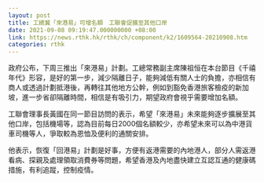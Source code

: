 ```yaml
---
layout: post
title: 工總冀「來港易」可增名額　工聯會促擴至其他口岸
date: 2021-09-08 09:19:47.000000000 +08:00
link: https://news.rthk.hk/rthk/ch/component/k2/1609564-20210908.htm
categories: rthk
---
```


政府公布，下周三推出「來港易」計劃。工總常務副主席陳祖恒在本台節目《千禧年代》形容，是好的第一步，減少隔離日子，能夠減低有關人士的負擔，亦相信有商人或透過計劃抵港後，再轉往其他地方公幹，例如到豁免香港旅客檢疫的新加坡，進一步省卻隔離時間，相信是有吸引力，期望政府會視乎需要增加名額。

工聯會理事長黃國在同一節目訪問的表示，希望「來港易」未來能夠逐步擴展至其他口岸，包括機場等，認為目前每日2000個名額較少，亦希望未來可以為中港貨車司機等人，爭取較為恩恤及便利的通關安排。

他表示，恢復「回港易」計劃是好事，方便有返港需要的內地港人，部分人需返港看病、探親及處理領取消費券等問題，希望香港及內地盡快建立互認互通的健康碼措施，有利追蹤，控制疫情。
